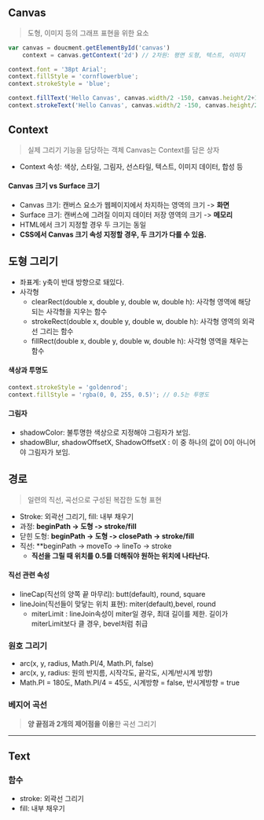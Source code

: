 ## Canvas
> 도형, 이미지 등의 그래프 표현을 위한 요소 

```jsx
var canvas = doucment.getElementById('canvas')
    context = canvas.getContext('2d') // 2차원: 평면 도형, 텍스트, 이미지 

context.font = '38pt Arial';
context.fillStyle = 'cornflowerblue';
context.strokeStyle = 'blue';

context.fillText('Hello Canvas', canvas.width/2 -150, canvas.height/2+15); // Text 내부 색상 채워줌
context.strokeText('Hello Canvas', canvas.width/2 -150, canvas.height/2+15); // Text 외곽선
```

## Context 
> 실제 그리기 기능을 담당하는 객체
> Canvas는 Context를 담은 상자

- Context 속성: 색상, 스타일, 그림자, 선스타일, 텍스트, 이미지 데이터, 합성 등 

#### Canvas 크기 vs Surface 크기
- Canvas 크기: 캔버스 요소가 웹페이지에서 차지하는 영역의 크기 -> **화면**
- Surface 크기: 캔버스에 그려질 이미지 데이터 저장 영역의 크기 -> **메모리**
- HTML에서 크기 지정할 경우 두 크기는 동일
- **CSS에서 Canvas 크기 속성 지정할 경우, 두 크기가 다를 수 있음.**

## 도형 그리기
- 좌표계: y축이 반대 방향으로 돼있다. 
- 사각형
  - clearRect(double x, double y, double w, double h): 사각형 영역에 해당되는 사각형을 지우는 함수
  - strokeRect(double x, double y, double w, double h): 사각형 영역의 외곽선 그리는 함수
  - fillRect(double x, double y, double w, double h): 사각형 영역을 채우는 함수

#### 색상과 투명도    
```jsx
context.strokeStyle = 'goldenrod';
context.fillStyle = 'rgba(0, 0, 255, 0.5)'; // 0.5는 투명도
```
#### 그림자
- shadowColor: 불투명한 색상으로 지정해야 그림자가 보임.
- shadowBlur, shadowOffsetX, ShadowOffsetX : 이 중 하나의 값이 0이 아니어야 그림자가 보임.

## 경로
> 일련의 직선, 곡선으로 구성된 복잡한 도형 표현
- Stroke: 외곽선 그리기, fill: 내부 채우기
- 과정: **beginPath -> 도형 -> stroke/fill**
- 닫힌 도형: **beginPath -> 도형 -> closePath -> stroke/fill**
- 직선:  **beginPath -> moveTo -> lineTo -> stroke
    - **직선을 그릴 때 위치를 0.5를 더해줘야 원하는 위치에 나타난다.** 

#### 직선 관련 속성
- lineCap(직선의 양쪽 끝 마무리): butt(default), round, square
- lineJoin(직선들이 맞닿는 위치 표현): miter(default),bevel, round
    - miterLimit : lineJoin속성이 miter일 경우, 최대 길이를 제한. 길이가 miterLimit보다 클 경우, bevel처럼 취급

### 원호 그리기
- arc(x, y, radius, Math.PI/4, Math.PI, false)
- arc(x, y, radius: 원의 반지름, 시작각도, 끝각도, 시계/반시계 방향) 
- Math.PI = 180도, Math.PI/4 = 45도, 시계방향 = false, 반시계방향 = true

### 베지어 곡선
> **양 끝점과 2개의 제어점을 이용**한 곡선 그리기 

<hr>

## Text
### 함수
- stroke: 외곽선 그리기  
- fill: 내부 채우기
